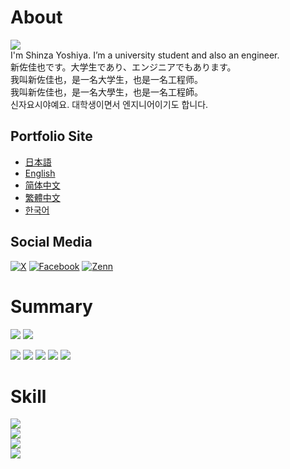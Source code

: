 # About
![](https://komarev.com/ghpvc/?username=real-shinza)  
I'm Shinza Yoshiya. I’m a university student and also an engineer.  
新佐佳也です。大学生であり、エンジニアでもあります。  
我叫新佐佳也，是一名大学生，也是一名工程师。  
我叫新佐佳也，是一名大學生，也是一名工程師。  
신자요시야예요. 대학생이면서 엔지니어이기도 합니다.  

## Portfolio Site
- [日本語](https://shinza-s-portfolio.vercel.app/ja)
- [English](https://shinza-s-portfolio.vercel.app/en)
- [简体中文](https://shinza-s-portfolio.vercel.app/zh-CN)
- [繁體中文](https://shinza-s-portfolio.vercel.app/zh-TW)
- [한국어](https://shinza-s-portfolio.vercel.app/ko)  

## Social Media
[![X](https://img.shields.io/badge/-@real_kainari-000000?style=plastic&logo=x)](https://x.com/real_kainari)
[![Facebook](https://img.shields.io/badge/-新佐佳也-4172B8?style=plastic&logo=facebook)](https://www.facebook.com/profile.php?id=100011508277452)
[![Zenn](https://img.shields.io/badge/-kainari-FFFFFF?style=plastic&logo=zenn)](https://zenn.dev/kainari)

# Summary
![](https://github-readme-stats.vercel.app/api?username=real-shinza&rank_icon=github&layout=compact&include_all_commits=true&show_icons=true&theme=dracula)
![](https://github-readme-stats.vercel.app/api/top-langs/?username=real-shinza&layout=compact&theme=dracula&langs_count=8&hide=ShaderLab)

![](https://github-profile-summary-cards.vercel.app/api/cards/profile-details?username=real-shinza&theme=dracula)
![](https://github-profile-summary-cards.vercel.app/api/cards/repos-per-language?username=real-shinza&theme=dracula)
![](https://github-profile-summary-cards.vercel.app/api/cards/most-commit-language?username=real-shinza&theme=dracula)
![](https://github-profile-summary-cards.vercel.app/api/cards/stats?username=real-shinza&theme=dracula)
![](https://github-profile-summary-cards.vercel.app/api/cards/productive-time?username=real-shinza&theme=dracula&utcOffset=+9)

# Skill
![](https://skillicons.dev/icons?i=c,cpp,cs,js,ts,java,py,html,css,php)  
![](https://skillicons.dev/icons?i=nodejs,react,nextjs,express,fastapi,discordjs,flutter,unity,wordpress,mysql)  
![](https://skillicons.dev/icons?i=git,github,githubactions,docker,vercel,aws,gcp,firebase)  
![](https://skillicons.dev/icons?i=visualstudio,vscode,pycharm,eclipse,notion,discord)  
